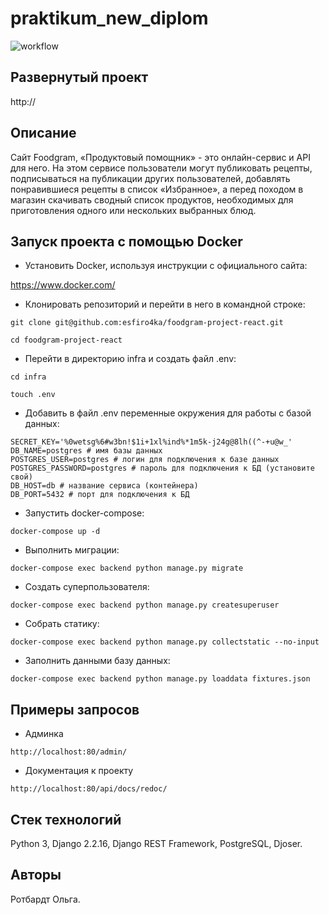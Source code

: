 # praktikum_new_diplom

![workflow](https://github.com/esfiro4ka/foodgram-project-react/actions/workflows/foodgram_workflow.yml/badge.svg)

## Развернутый проект

http://

## Описание
Cайт Foodgram, «Продуктовый помощник» - это онлайн-сервис и API для него. На этом сервисе пользователи могут публиковать рецепты, подписываться на публикации других пользователей, добавлять понравившиеся рецепты в список «Избранное», а перед походом в магазин скачивать сводный список продуктов, необходимых для приготовления одного или нескольких выбранных блюд.

## Запуск проекта с помощью Docker

- Установить Docker, используя инструкции с официального сайта:

https://www.docker.com/

- Клонировать репозиторий и перейти в него в командной строке:

```
git clone git@github.com:esfiro4ka/foodgram-project-react.git

cd foodgram-project-react

```

- Перейти в директорию infra и создать файл .env:

```
cd infra

touch .env
```

- Добавить в файл .env переменные окружения для работы с базой данных:

```
SECRET_KEY='%0wetsg%6#w3bn!$1i+1xl%ind%*1m5k-j24g@8lh((^-+u@w_'
DB_NAME=postgres # имя базы данных
POSTGRES_USER=postgres # логин для подключения к базе данных
POSTGRES_PASSWORD=postgres # пароль для подключения к БД (установите свой)
DB_HOST=db # название сервиса (контейнера)
DB_PORT=5432 # порт для подключения к БД 
```

- Запустить docker-compose:

```
docker-compose up -d
```

- Выполнить миграции:

```
docker-compose exec backend python manage.py migrate
```

- Создать суперпользователя:

```
docker-compose exec backend python manage.py createsuperuser
```

- Собрать статику:

```
docker-compose exec backend python manage.py collectstatic --no-input
```

- Заполнить данными базу данных:

```
docker-compose exec backend python manage.py loaddata fixtures.json
```

## Примеры запросов

- Админка

```
http://localhost:80/admin/
```

- Документация к проекту

```
http://localhost:80/api/docs/redoc/
```

## Стек технологий

Python 3, Django 2.2.16, Django REST Framework, PostgreSQL, Djoser.

## Авторы

Ротбардт Ольга.
